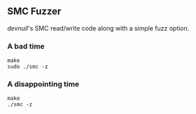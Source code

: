 ## SMC Fuzzer

*devnull*'s SMC read/write code along with a simple fuzz option.

### A bad time

```
make
sudo ./smc -z
```

### A disappointing time

```
make
./smc -z
```


